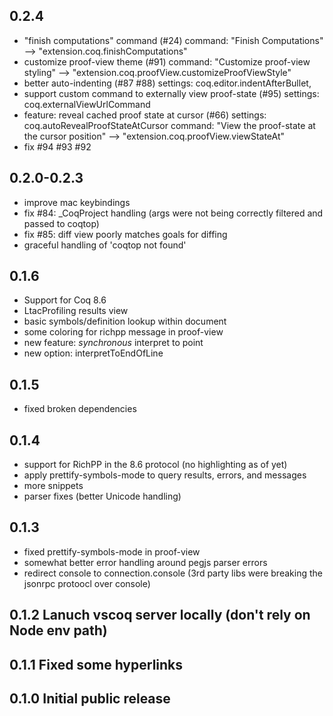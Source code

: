 ## 0.2.4
* "finish computations" command (#24)
  command: "Finish Computations" --> "extension.coq.finishComputations"
* customize proof-view theme (#91)
  command: "Customize proof-view styling" --> "extension.coq.proofView.customizeProofViewStyle"
* better auto-indenting (#87 #88)
  settings: coq.editor.indentAfterBullet, 
* support custom command to externally view proof-state (#95)
  settings: coq.externalViewUrlCommand
* feature: reveal cached proof state at cursor (#66)
  settings: coq.autoRevealProofStateAtCursor
  command: "View the proof-state at the cursor position" --> "extension.coq.proofView.viewStateAt"
* fix #94 #93 #92

## 0.2.0-0.2.3
* improve mac keybindings
* fix #84: _CoqProject handling (args were not being correctly filtered and passed to coqtop)
* fix #85: diff view poorly matches goals for diffing
* graceful handling of 'coqtop not found'

## 0.1.6
* Support for Coq 8.6
* LtacProfiling results view
* basic symbols/definition lookup within document
* some coloring for richpp message in proof-view
* new feature: *synchronous* interpret to point
* new option: interpretToEndOfLine

## 0.1.5
* fixed broken dependencies

## 0.1.4
* support for RichPP in the 8.6 protocol (no highlighting as of yet)
* apply prettify-symbols-mode to query results, errors, and messages
* more snippets
* parser fixes (better Unicode handling)

## 0.1.3 
* fixed prettify-symbols-mode in proof-view
* somewhat better error handling around pegjs parser errors
* redirect console to connection.console (3rd party libs were breaking the jsonrpc protoocl over console)

## 0.1.2 Lanuch vscoq server locally (don't rely on Node env path)

## 0.1.1 Fixed some hyperlinks

## 0.1.0 Initial public release